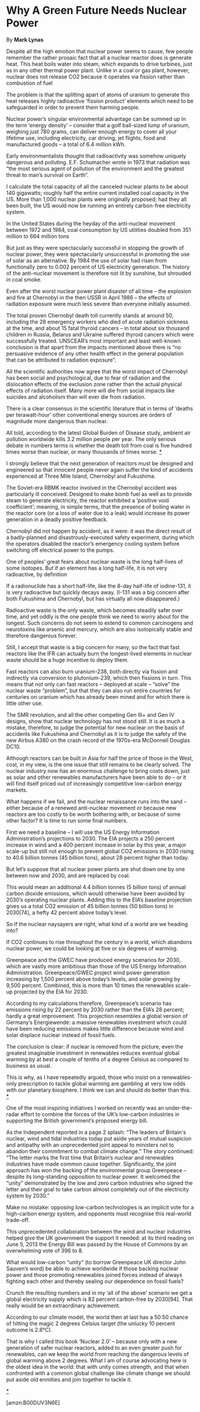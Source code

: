 Why A Green Future Needs Nuclear Power
======================================

By **Mark Lynas**

Despite all the high emotion that nuclear power seems to cause, few people
remember the rather prosaic fact that all a nuclear reactor does is generate
heat. This heat boils water into steam, which expands to drive turbines, just as
in any other thermal power plant. Unlike in a coal or gas plant, however,
nuclear does not release CO2 because it operates via fission rather than
combustion of fuel

The problem is that the splitting apart of atoms of uranium to generate this
heat releases highly radioactive ‘fission product’ elements which need to be
safeguarded in order to prevent them harming people.

Nuclear power’s singular environmental advantage can be summed up in the term
‘energy density’ – consider that a golf ball-sized lump of uranium, weighing
just 780 grams, can deliver enough energy to cover all your lifetime use,
including electricity, car driving, jet flights, food and manufactured goods – a
total of 6.4 million kWh.

Early environmentalists thought that radioactivity was somehow uniquely
dangerous and polluting. E.F. Schumacher wrote in 1973 that radiation was “the
most serious agent of pollution of the environment and the greatest threat to
man’s survival on Earth”.

I calculate the total capacity of all the canceled nuclear plants to be about
140 gigawatts; roughly half the entire current installed coal capacity in the
US. More than 1,000 nuclear plants were originally proposed; had they all been
built, the US would now be running an entirely carbon-free electricity system.

In the United States during the heyday of the anti-nuclear movement between 1972
and 1984, coal consumption by US utilities doubled from 351 million to 664
million tons

But just as they were spectacularly successful in stopping the growth of nuclear
power, they were spectacularly unsuccessful in promoting the use of solar as an
alternative. By 1984 the use of solar had risen from functionally zero to 0.002
percent of US electricity generation. The history of the anti-nuclear movement
is therefore not lit by sunshine, but shrouded in coal smoke.

Even after the worst nuclear power plant disaster of all time – the explosion
and fire at Chernobyl in the then USSR in April 1986 – the effects of radiation
exposure were much less severe than everyone initially assumed.

The total proven Chernobyl death toll currently stands at around 50, including
the 28 emergency workers who died of acute radiation sickness at the time, and
about 15 fatal thyroid cancers – in total about six thousand children in Russia,
Belarus and Ukraine suffered thyroid cancers which were successfully treated.
UNSCEAR’s most important and least well-known conclusion is that apart from the
impacts mentioned above there is “no persuasive evidence of any other health
effect in the general population that can be attributed to radiation exposure”.

All the scientific authorities now agree that the worst impact of Chernobyl has
been social and psychological, due to fear of radiation and the dislocation
effects of the exclusion zone rather than the actual physical effects of
radiation itself. Many more will die from social impacts like suicides and
alcoholism than will ever die from radiation.

There is a clear consensus in the scientific literature that in terms of ‘deaths
per terawatt-hour’ other conventional energy sources are orders of magnitude
more dangerous than nuclear.

All told, according to the latest Global Burden of Disease study, ambient air
pollution worldwide kills 3.2 million people per year. The only serious debate
in numbers terms is whether the death toll from coal is five hundred times worse
than nuclear, or many thousands of times worse. [\*](#ASIN:B00DUV3N6E;LOC:559)

I strongly believe that the next generation of reactors must be designed and
engineered so that innocent people never again suffer the kind of accidents
experienced at Three Mile Island, Chernobyl and Fukushima.

The Soviet-era RBMK reactor involved in the Chernobyl accident was particularly
ill conceived. Designed to make bomb fuel as well as to provide steam to
generate electricity, the reactor exhibited a ‘positive void coefficient’;
meaning, in simple terms, that the presence of boiling water in the reactor core
(or a loss of water due to a leak) would increase its power generation in a
deadly positive feedback.

Chernobyl did not happen by accident, as it were: it was the direct result of a
badly-planned and disastrously-executed safety experiment, during which the
operators disabled the reactor’s emergency cooling system before switching off
electrical power to the pumps.

One of peoples’ great fears about nuclear waste is the long half-lives of some
isotopes. But if an element has a long half-life, it is not very radioactive, by
definition

If a radionuclide has a short half-life, like the 8-day half-life of iodine-131,
it is very radioactive but quickly decays away. (I-131 was a big concern after
both Fukushima and Chernobyl, but has virtually all now disappeared.)

Radioactive waste is the only waste, which becomes steadily safer over time, and
yet oddly is the one people think we need to worry about for the longest. Such
concerns do not seem to extend to common carcinogens and neurotoxins like
arsenic and mercury, which are also isotopically stable and therefore dangerous
forever.

Still, I accept that waste is a big concern for many, so the fact that fast
reactors like the IFR can actually burn the longest-lived elements in nuclear
waste should be a huge incentive to deploy them.

Fast reactors can also burn uranium-238, both directly via fission and
indirectly via conversion to plutonium-239, which then fissions in turn. This
means that not only can fast reactors – deployed at scale – “solve” the nuclear
waste “problem”, but that they can also run entire countries for centuries on
uranium which has already been mined and for which there is little other use.

The SMR revolution, and all the other competing Gen III+ and Gen IV designs,
show that nuclear technology has not stood still. It is as much a mistake,
therefore, to judge the potential for new nuclear on the basis of accidents like
Fukushima and Chernobyl as it is to judge the safety of the new Airbus A380 on
the crash record of the 1970s-era McDonnell Douglas DC10.

Although reactors can be built in Asia for half the price of those in the West,
cost, in my view, is the one issue that still remains to be clearly solved. The
nuclear industry now has an enormous challenge to bring costs down, just as
solar and other renewables manufacturers have been able to do – or it will find
itself priced out of increasingly competitive low-carbon energy markets.

What happens if we fail, and the nuclear renaissance runs into the sand – either
because of a renewed anti-nuclear movement or because new reactors are too
costly to be worth bothering with, or because of some other factor? It is time
to run some final numbers.

First we need a baseline – I will use the US Energy Information Administration’s
projections to 2030. The EIA projects a 250 percent increase in wind and a 400
percent increase in solar by this year, a major scale-up but still not enough to
prevent global CO2 emissions in 2030 rising to 40.6 billion tonnes (45 billion
tons), about 28 percent higher than today.

But let’s suppose that all nuclear power plants are shut down one by one between
now and 2030, and are replaced by coal.

This would mean an additional 4.4 billion tonnes (5 billion tons) of annual
carbon dioxide emissions, which would otherwise have been avoided by 2030’s
operating nuclear plants. Adding this to the EIA’s baseline projection gives us
a total CO2 emission of 45 billion tonnes (50 billion tons) in 2030[74], a hefty
42 percent above today’s level.

So if the nuclear naysayers are right, what kind of a world are we heading into?

If CO2 continues to rise throughout the century in a world, which abandons
nuclear power, we could be looking at five or six degrees of warming.

Greenpeace and the GWEC have produced energy scenarios for 2030, which are
vastly more ambitious than those of the US Energy Information Administration.
Greenpeace/GWEC project wind power generation increasing by 1,500 percent above
today’s levels, and solar growing by 9,500 percent. Combined, this is more than
10 times the renewables scale-up projected by the EIA for 2030.

According to my calculations therefore, Greenpeace’s scenario has emissions
rising by 22 percent by 2030 rather than the EIA’s 28 percent; hardly a great
improvement. This projection resembles a global version of Germany’s
Energiewende: a massive renewables investment which could have been reducing
emissions makes little difference because wind and solar displace nuclear
instead of fossil fuels.

The conclusion is clear: if nuclear is removed from the picture, even the
greatest imaginable investment in renewables reduces eventual global warming by
at best a couple of tenths of a degree Celsius as compared to business as usual.

This is why, as I have repeatedly argued, those who insist on a renewables-only
prescription to tackle global warming are gambling at very low odds with our
planetary biosphere. I think we can and should do better than this.
[\*](#ASIN:B00DUV3N6E;LOC:823)

One of the most inspiring initiatives I worked on recently was an
under-the-radar effort to combine the forces of the UK’s low-carbon industries
in supporting the British government’s proposed energy bill.

As the Independent reported in a page 2 splash: “The leaders of Britain's
nuclear, wind and tidal industries today put aside years of mutual suspicion and
antipathy with an unprecedented joint appeal to ministers not to abandon their
commitment to combat climate change.” The story continued: “The letter marks the
first time that Britain’s nuclear and renewables industries have made common
cause together. Significantly, the joint approach has won the backing of the
environmental group Greenpeace – despite its long-standing opposition to nuclear
power. It welcomed the “unity” demonstrated by the low and zero carbon
industries who signed the letter and their goal to take carbon almost completely
out of the electricity system by 2030.”

Make no mistake: opposing low-carbon technologies is an implicit vote for a
high-carbon energy system, and opponents must recognise this real-world
trade-off.

This unprecedented collaboration between the wind and nuclear industries helped
give the UK government the support it needed: at its third reading on June 5,
2013 the Energy Bill was passed by the House of Commons by an overwhelming vote
of 396 to 8.

What would low-carbon “unity” (to borrow Greenpeace UK director John Sauven’s
word) be able to achieve worldwide if those backing nuclear power and those
promoting renewables joined forces instead of always fighting each other and
thereby sealing our dependence on fossil fuels?

Crunch the resulting numbers and in my ‘all of the above’ scenario we get a
global electricity supply which is 82 percent carbon-free by 2030[94]. That
really would be an extraordinary achievement.

According to our climate model, the world then at last has a 50:50 chance of
hitting the magic 2 degrees Celsius target (the unlucky 10 percent outcome is
2.8°C).

That is why I called this book ‘Nuclear 2.0’ – because only with a new
generation of safer nuclear reactors, added to an even greater push for
renewables, can we keep the world from reaching the dangerous levels of global
warming above 2 degrees. What I am of course advocating here is the oldest idea
in the world: that with unity comes strength, and that when confronted with a
common global challenge like climate change we should put aside old enmities and
join together to tackle it.

 [\*](#ASIN:B00DUV3N6E;LOC:659)

[amzn:B00DUV3N6E]

